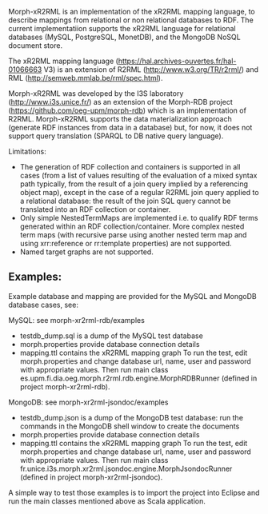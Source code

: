 Morph-xR2RML is an implementation of the xR2RML mapping language, to describe mappings from relational or non relational databases to RDF. The current implementatiion supports the xR2RML language for relational databases (MySQL, PostgreSQL, MonetDB), and the MongoDB NoSQL document store.

The xR2RML mapping language (https://hal.archives-ouvertes.fr/hal-01066663 V3) is an extension of R2RML (http://www.w3.org/TR/r2rml/) and RML (http://semweb.mmlab.be/rml/spec.html).

Morph-xR2RML was developed by the I3S laboratory (http://www.i3s.unice.fr/) as an extension of the Morph-RDB project (https://github.com/oeg-upm/morph-rdb) which is an implementation of R2RML. Morph-xR2RML supports the data materialization approach (generate RDF instances from data in a database) but, for now, it does not support query translation (SPARQL to DB native query language).

Limitations:
- The generation of RDF collection and containers is supported in all cases (from a list of values resulting of the evaluation of a mixed syntax path typically, from the result of a join query implied by a referencing object map), except in the case of a regular R2RML join query applied to a relational database: the result of the join SQL query cannot be translated into an RDF collection or container.
- Only simple NestedTermMaps are implemented i.e. to qualify RDF terms generated within an RDF collection/container.
More complex nested term maps (with recursive parse using another nested term map and using xrr:reference or rr:template properties) are not supported.
- Named target graphs are not supported.

Examples:
---------
Example database and mapping are provided for the MySQL and MongoDB database cases, see:

MySQL: see morph-xr2rml-rdb/examples
- testdb_dump.sql is a dump of the MySQL test database
- morph.properties provide database connection details
- mapping.ttl contains the xR2RML mapping graph
To run the test, edit morph.properties and change database url, name, user and password with appropriate values.
Then run main class es.upm.fi.dia.oeg.morph.r2rml.rdb.engine.MorphRDBRunner (defined in project morph-xr2rml-rdb).

MongoDB: see morph-xr2rml-jsondoc/examples
- testdb_dump.json is a dump of the MongoDB test database: run the commands in the MongoDB shell window to create the documents
- morph.properties provide database connection details
- mapping.ttl contains the xR2RML mapping graph
To run the test, edit morph.properties and change database url, name, user and password with appropriate values.
Then run main class fr.unice.i3s.morph.xr2rml.jsondoc.engine.MorphJsondocRunner (defined in project morph-xr2rml-jsondoc).

A simple way to test those examples is to import the project into Eclipse and run the main classes mentioned above as Scala application.
